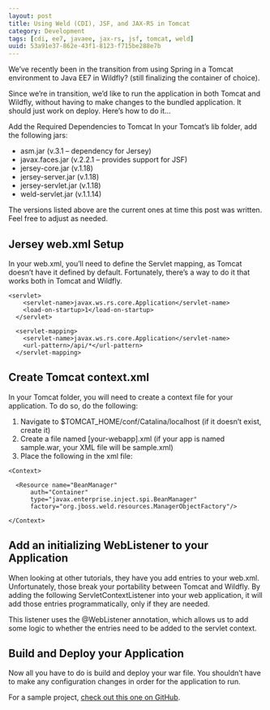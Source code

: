 ```yaml
---
layout: post
title: Using Weld (CDI), JSF, and JAX-RS in Tomcat 
category: Development
tags: [cdi, ee7, javaee, jax-rs, jsf, tomcat, weld]
uuid: 53a91e37-862e-43f1-8123-f715be288e7b
---
```


We’ve recently been in the transition from using Spring in a Tomcat environment to Java EE7 in Wildfly? (still finalizing the container of choice).

Since we’re in transition, we’d like to run the application in both Tomcat and Wildfly, without having to make changes to the bundled application.  It should just work on deploy.  Here’s how to do it…

Add the Required Dependencies to Tomcat
In your Tomcat’s lib folder, add the following jars:

- asm.jar (v.3.1 – dependency for Jersey)
- javax.faces.jar (v.2.2.1 – provides support for JSF)
- jersey-core.jar (v.1.18)
- jersey-server.jar (v.1.18)
- jersey-servlet.jar (v.1.18)
- weld-servlet.jar (v.1.1.14)

The versions listed above are the current ones at time this post was written.  Feel free to adjust as needed.

## Jersey web.xml Setup

In your web.xml, you’ll need to define the Servlet mapping, as Tomcat doesn’t have it defined by default.  Fortunately, there’s a way to do it that works both in Tomcat and Wildfly.


<pre><code class="xml">&lt;servlet&gt;
    &lt;servlet-name&gt;javax.ws.rs.core.Application&lt;/servlet-name&gt;
    &lt;load-on-startup&gt;1&lt;/load-on-startup&gt;
  &lt;/servlet&gt;
 
  &lt;servlet-mapping&gt;
    &lt;servlet-name&gt;javax.ws.rs.core.Application&lt;/servlet-name&gt;
    &lt;url-pattern&gt;/api/*&lt;/url-pattern&gt;
  &lt;/servlet-mapping&gt;</code></pre>


## Create Tomcat context.xml

In your Tomcat folder, you will need to create a context file for your application.  To do so, do the following:

1. Navigate to $TOMCAT_HOME/conf/Catalina/localhost (if it doesn’t exist, create it)
2. Create a file named [your-webapp].xml (if your app is named sample.war, your XML file will be sample.xml)
3. Place the following in the xml file:

<pre><code class="xml">&lt;Context&gt;

  &lt;Resource name="BeanManager" 
      auth="Container"
      type="javax.enterprise.inject.spi.BeanManager"
      factory="org.jboss.weld.resources.ManagerObjectFactory"/&gt;

&lt;/Context&gt;</code></pre>
 

## Add an initializing WebListener to your Application

When looking at other tutorials, they have you add entries to your web.xml.  Unfortunately, those break your portability between Tomcat and Wildfly.  By adding the following ServletContextListener into your web application, it will add those entries programmatically, only if they are needed.

This listener uses the @WebListener annotation, which allows us to add some logic to whether the entries need to be added to the servlet context.

## Build and Deploy your Application

Now all you have to do is build and deploy your war file.  You shouldn’t have to make any configuration changes in order for the application to run.

For a sample project, [check out this one on GitHub](https://github.com/Nerdwin15/javaee-in-tomcat).

